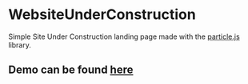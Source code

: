 # WebsiteUnderConstruction

Simple Site Under Construction landing page made with the [particle.js](https://vincentgarreau.com/particles.js/) library.

## Demo can be found [here][1]

[1]: https://na-wu.github.io/website-under-construction/
